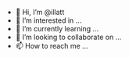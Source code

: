 - 👋 Hi, I’m @illatt
- 👀 I’m interested in ...
- 🌱 I’m currently learning ...
- 💞️ I’m looking to collaborate on ...
- 📫 How to reach me ...

<!---
illatt/illatt is a ✨ special ✨ repository because its `README.md` (this file) appears on your GitHub profile.
You can click the Preview link to take a look at your changes.
--->
